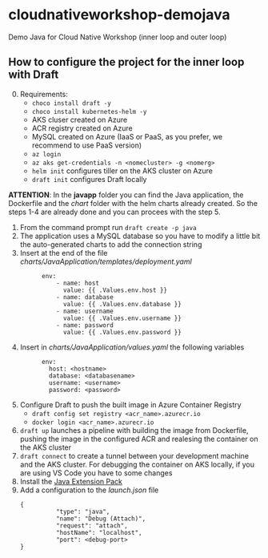 # cloudnativeworkshop-demojava
Demo Java for Cloud Native Workshop (inner loop and outer loop)

## How to configure the project for the inner loop with Draft
0) Requirements:
    - `choco install draft -y`
    - `choco install kubernetes-helm -y`
    - AKS cluser created on Azure 
    - ACR registry created on Azure
    - MySQL created on Azure (IaaS or PaaS, as you prefer, we recommend to use PaaS version)
    - `az login`
    - `az aks get-credentials -n <nomecluster> -g <nomerg>`
    - `helm init` configures tiller on the AKS cluster on Azure
    - `draft init` configures Draft locally
    
**ATTENTION**: In the **javapp** folder you can find the Java application, the Dockerfile and the *chart* folder with the helm charts already created. So the steps 1-4 are already done and you can procees with the step 5.

1) From the command prompt run `draft create -p java` 
2) The application uses a MySQL database so you have to modify a little bit the auto-generated charts to add the connection string
3) Insert at the end of the file *charts/JavaApplication/templates/deployment.yaml*
    ```
          env:
              - name: host
                value: {{ .Values.env.host }}
              - name: database
                value: {{ .Values.env.database }}
              - name: username
                value: {{ .Values.env.username }}
              - name: password
                value: {{ .Values.env.password }}
    ```
4) Insert in *charts/JavaApplication/values.yaml* the following variables
    ```
          env:
            host: <hostname>
            database: <databasename>
            username: <username>
            password: <password>
    ```
5) Configure Draft to push the built image in Azure Container Registry
    - `draft config set registry <acr_name>.azurecr.io` 
    - `docker login <acr_name>.azurecr.io` 
6) `draft up` launches a pipeline with building the image from Dockerfile, pushing the image in the configured ACR and realesing the container on the AKS cluster
7) `draft connect` to create a tunnel between your development machine and the AKS cluster. For debugging the container on AKS locally, if you are using VS Code you have to some changes
8) Install the [Java Extension Pack](https://marketplace.visualstudio.com/items?itemName=vscjava.vscode-java-pack)
9) Add a configuration to the *launch.json* file
      ```
      {
                "type": "java",
                "name": "Debug (Attach)",
                "request": "attach",
                "hostName": "localhost",
                "port": <debug-port>
      }
      ```
